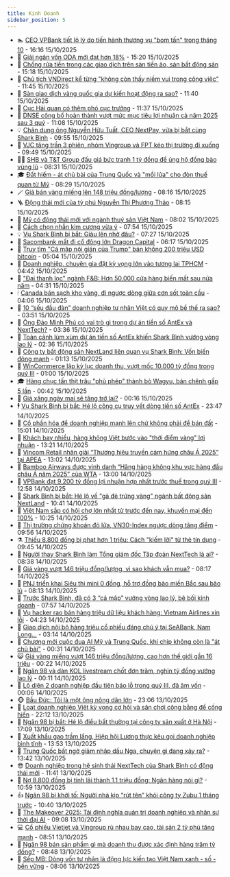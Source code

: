 ```yaml
---
title: Kinh Doanh
sidebar_position: 5
---
```


<!-- dantri-kinh-doanh:START -->
- 🏊 [CEO VPBank tiết lộ lý do tiến hành thương vụ &quot;bom tấn&quot; trong tháng 10](https://dantri.com.vn/kinh-doanh/ceo-vpbank-tiet-lo-ly-do-tien-hanh-thuong-vu-bom-tan-trong-thang-10-20251015214526358.htm) - 16:16 15/10/2025
- 🦆 [Giải ngân vốn ODA mới đạt hơn 18%](https://dantri.com.vn/kinh-doanh/giai-ngan-von-oda-moi-dat-hon-18-20251015192047651.htm) - 15:20 15/10/2025
- 🦄 [Chống rửa tiền trong các giao dịch trên sàn tiền ảo, sàn bất động sản](https://dantri.com.vn/kinh-doanh/chong-rua-tien-trong-cac-giao-dich-tren-san-tien-ao-san-bat-dong-san-20251015195651620.htm) - 15:18 15/10/2025
- 🌝 [Chủ tịch VNDirect kể từng &quot;không còn thấy niềm vui trong công việc&quot;](https://dantri.com.vn/kinh-doanh/chu-tich-vndirect-ke-tung-khong-con-thay-niem-vui-trong-cong-viec-20251015175753600.htm) - 11:45 15/10/2025
- 💃 [Sàn giao dịch vàng quốc gia dự kiến hoạt động ra sao?](https://dantri.com.vn/kinh-doanh/san-giao-dich-vang-quoc-gia-du-kien-hoat-dong-ra-sao-20251015160448233.htm) - 11:40 15/10/2025
- 🦏 [Cục Hải quan có thêm phó cục trưởng](https://dantri.com.vn/kinh-doanh/cuc-hai-quan-co-them-pho-cuc-truong-20251015182312181.htm) - 11:37 15/10/2025
- 🦩 [DNSE công bố hoàn thành vượt mức mục tiêu lợi nhuận cả năm 2025 sau 3 quý](https://dantri.com.vn/kinh-doanh/dnse-cong-bo-hoan-thanh-vuot-muc-muc-tieu-loi-nhuan-ca-nam-2025-sau-3-quy-20251015180049071.htm) - 11:08 15/10/2025
- 💡 [Chân dung ông Nguyễn Hữu Tuất, CEO NextPay, vừa bị bắt cùng Shark Bình](https://dantri.com.vn/kinh-doanh/chan-dung-ong-nguyen-huu-tuat-ceo-nextpay-vua-bi-bat-cung-shark-binh-20251015152147018.htm) - 09:55 15/10/2025
- 🌊 [VJC tăng trần 3 phiên, nhóm Vingroup và FPT kéo thị trường đi xuống](https://dantri.com.vn/kinh-doanh/vjc-tang-tran-3-phien-nhom-vingroup-va-fpt-keo-thi-truong-di-xuong-20251015154217541.htm) - 09:49 15/10/2025
- 🧑‍💻 [SHB và T&amp;T Group đấu giá bức tranh 1 tỷ đồng để ủng hộ đồng bào vùng lũ](https://dantri.com.vn/kinh-doanh/shb-va-tt-group-dau-gia-buc-tranh-1-ty-dong-de-ung-ho-dong-bao-vung-lu-20251015151606732.htm) - 08:31 15/10/2025
- 🎓 [Đất hiếm - át chủ bài của Trung Quốc và &quot;mồi lửa&quot; cho đòn thuế quan từ Mỹ](https://dantri.com.vn/kinh-doanh/dat-hiem-at-chu-bai-cua-trung-quoc-va-moi-lua-cho-don-thue-quan-tu-my-20251014095835385.htm) - 08:29 15/10/2025
- 🪄 [Giá bán vàng miếng lên 148 triệu đồng/lượng](https://dantri.com.vn/kinh-doanh/gia-ban-vang-mieng-len-148-trieu-dongluong-20251015012636811.htm) - 08:16 15/10/2025
- 🪜 [Động thái mới của tỷ phú Nguyễn Thị Phương Thảo](https://dantri.com.vn/kinh-doanh/dong-thai-moi-cua-ty-phu-nguyen-thi-phuong-thao-20251014114326719.htm) - 08:15 15/10/2025
- 🦄 [Mỹ có động thái mới với ngành thuỷ sản Việt Nam](https://dantri.com.vn/kinh-doanh/my-co-dong-thai-moi-voi-nganh-thuy-san-viet-nam-20251015132647034.htm) - 08:02 15/10/2025
- 💯 [Cách chọn nhẫn kim cương vừa ý](https://dantri.com.vn/kinh-doanh/cach-chon-nhan-kim-cuong-vua-y-20251015144341595.htm) - 07:54 15/10/2025
- 💡 [Vụ Shark Bình bị bắt: Giàu lên nhờ đâu?](https://dantri.com.vn/kinh-doanh/vu-shark-binh-bi-bat-giau-len-nho-dau-20251015115129955.htm) - 07:27 15/10/2025
- 🧰 [Sacombank mất đi cổ đông lớn Dragon Capital](https://dantri.com.vn/kinh-doanh/sacombank-mat-di-co-dong-lon-dragon-capital-20251015125101903.htm) - 06:17 15/10/2025
- 🎊 [Truy tìm &quot;Cá mập nội gián của Trump&quot; bán khống 200 triệu USD bitcoin](https://dantri.com.vn/kinh-doanh/truy-tim-ca-map-noi-gian-cua-trump-ban-khong-200-trieu-usd-bitcoin-20251015003613757.htm) - 05:04 15/10/2025
- 🔭 [Doanh nghiệp, chuyên gia đặt kỳ vọng lớn vào tương lai TPHCM](https://dantri.com.vn/kinh-doanh/doanh-nghiep-chuyen-gia-dat-ky-vong-lon-vao-tuong-lai-tphcm-20251015111122894.htm) - 04:42 15/10/2025
- 💼 [&quot;Đại thanh lọc&quot; ngành F&amp;B: Hơn 50.000 cửa hàng biến mất sau nửa năm](https://dantri.com.vn/kinh-doanh/dai-thanh-loc-nganh-fb-hon-50000-cua-hang-bien-mat-sau-nua-nam-20251015105159264.htm) - 04:31 15/10/2025
- 🕯 [Canada bán sạch kho vàng, đi ngược dòng giữa cơn sốt toàn cầu](https://dantri.com.vn/kinh-doanh/canada-ban-sach-kho-vang-di-nguoc-dong-giua-con-sot-toan-cau-20251015085406534.htm) - 04:06 15/10/2025
- 🫣 [10 “sếu đầu đàn” doanh nghiệp tư nhân Việt có quy mô bề thế ra sao?](https://dantri.com.vn/kinh-doanh/10-seu-dau-dan-doanh-nghiep-tu-nhan-viet-co-quy-mo-be-the-ra-sao-20251015004236739.htm) - 03:51 15/10/2025
- 🤠 [Ông Đào Minh Phú có vai trò gì trong dự án tiền số AntEx và NextTech?](https://dantri.com.vn/kinh-doanh/ong-dao-minh-phu-co-vai-tro-gi-trong-du-an-tien-so-antex-va-nexttech-20251015094032412.htm) - 03:36 15/10/2025
- 🌈 [Toàn cảnh lùm xùm dự án tiền số AntEx khiến Shark Bình vướng vòng lao lý](https://dantri.com.vn/kinh-doanh/toan-canh-lum-xum-du-an-tien-so-antex-khien-shark-binh-vuong-vong-lao-ly-20251015011625899.htm) - 02:36 15/10/2025
- 🦅 [Công ty bất động sản NextLand liên quan vụ Shark Bình: Vốn biến động mạnh](https://dantri.com.vn/kinh-doanh/cong-ty-bat-dong-san-nextland-lien-quan-vu-shark-binh-von-bien-dong-manh-20251014170158870.htm) - 01:13 15/10/2025
- 🌁 [WinCommerce lập kỷ lục doanh thu, vượt mốc 10.000 tỷ đồng trong quý III](https://dantri.com.vn/kinh-doanh/wincommerce-lap-ky-luc-doanh-thu-vuot-moc-10000-ty-dong-trong-quy-iii-20251014181957098.htm) - 01:00 15/10/2025
- 🎓 [Hàng chục tấn thịt trâu &quot;phù phép&quot; thành bò Wagyu, bán chênh gấp 5 lần](https://dantri.com.vn/kinh-doanh/hang-chuc-tan-thit-trau-phu-phep-thanh-bo-wagyu-ban-chenh-gap-5-lan-20251015013739235.htm) - 00:42 15/10/2025
- 📝 [Giá xăng ngày mai sẽ tăng trở lại?](https://dantri.com.vn/kinh-doanh/gia-xang-ngay-mai-se-tang-tro-lai-20251015015316865.htm) - 00:16 15/10/2025
- 🕴 [Vụ Shark Bình bị bắt: Hé lộ công cụ truy vết dòng tiền số AntEx](https://dantri.com.vn/kinh-doanh/vu-shark-binh-bi-bat-he-lo-cong-cu-truy-vet-dong-tien-so-antex-20251015020018285.htm) - 23:47 14/10/2025
- 🧰 [Cổ phần hóa để doanh nghiệp mạnh lên chứ không phải để bán đất](https://dantri.com.vn/kinh-doanh/co-phan-hoa-de-doanh-nghiep-manh-len-chu-khong-phai-de-ban-dat-20251014201732737.htm) - 15:01 14/10/2025
- 🤖 [Khách bay nhiều, hàng không Việt bước vào &quot;thời điểm vàng&quot; lợi nhuận](https://dantri.com.vn/kinh-doanh/khach-bay-nhieu-hang-khong-viet-buoc-vao-thoi-diem-vang-loi-nhuan-20251014193429800.htm) - 13:21 14/10/2025
- 🤠 [Vincom Retail nhận giải “Thương hiệu truyền cảm hứng châu Á 2025” tại APEA](https://dantri.com.vn/kinh-doanh/vincom-retail-nhan-giai-thuong-hieu-truyen-cam-hung-chau-a-2025-tai-apea-20251014195619811.htm) - 13:02 14/10/2025
- 🌮 [Bamboo Airways được vinh danh “Hãng hàng không khu vực hàng đầu châu Á năm 2025” của WTA](https://dantri.com.vn/kinh-doanh/bamboo-airways-duoc-vinh-danh-hang-hang-khong-khu-vuc-hang-dau-chau-a-nam-2025-cua-wta-20251014180937634.htm) - 13:00 14/10/2025
- 🦄 [VPBank đạt 9.200 tỷ đồng lợi nhuận hợp nhất trước thuế trong quý III](https://dantri.com.vn/kinh-doanh/vpbank-dat-9200-ty-dong-loi-nhuan-hop-nhat-truoc-thue-trong-quy-iii-20251014194432313.htm) - 12:58 14/10/2025
- 👺 [Shark Bình bị bắt: Hé lộ về &quot;gà đẻ trứng vàng&quot; ngành bất động sản NextLand](https://dantri.com.vn/kinh-doanh/shark-binh-bi-bat-he-lo-ve-ga-de-trung-vang-nganh-bat-dong-san-nextland-20251014163134618.htm) - 10:41 14/10/2025
- 🤗 [Việt Nam sắp có hội chợ lớn nhất từ trước đến nay, khuyến mại đến 100%](https://dantri.com.vn/kinh-doanh/viet-nam-sap-co-hoi-cho-lon-nhat-tu-truoc-den-nay-khuyen-mai-den-100-20251014163737489.htm) - 10:25 14/10/2025
- 💪 [Thị trường chứng khoán đỏ lửa, VN30-Index ngược dòng tăng điểm](https://dantri.com.vn/kinh-doanh/thi-truong-chung-khoan-do-lua-vn30-index-nguoc-dong-tang-diem-20251014161531973.htm) - 09:56 14/10/2025
- ⚗️ [Thiếu 8.800 đồng bị phạt hơn 1 triệu: Cách &quot;kiếm lời&quot; từ thẻ tín dụng](https://dantri.com.vn/kinh-doanh/thieu-8800-dong-bi-phat-hon-1-trieu-cach-kiem-loi-tu-the-tin-dung-20251013235031373.htm) - 09:45 14/10/2025
- 🧠 [Người thay Shark Bình làm Tổng giám đốc Tập đoàn NextTech là ai?](https://dantri.com.vn/kinh-doanh/nguoi-thay-shark-binh-lam-tong-giam-doc-tap-doan-nexttech-la-ai-20251014141921207.htm) - 08:38 14/10/2025
- 🗽 [Giá vàng vượt 146 triệu đồng/lượng, vì sao khách vẫn mua?](https://dantri.com.vn/kinh-doanh/gia-vang-vuot-146-trieu-dongluong-vi-sao-khach-van-mua-20251014002858016.htm) - 08:17 14/10/2025
- 🫣 [PNJ triển khai Siêu thị mini 0 đồng, hỗ trợ đồng bào miền Bắc sau bão lũ](https://dantri.com.vn/kinh-doanh/pnj-trien-khai-sieu-thi-mini-0-dong-ho-tro-dong-bao-mien-bac-sau-bao-lu-20251014150244769.htm) - 08:13 14/10/2025
- 🫣 [Trước Shark Bình, đã có 3 “cá mập” vướng vòng lao lý, bê bối kinh doanh](https://dantri.com.vn/kinh-doanh/truoc-shark-binh-da-co-3-ca-map-vuong-vong-lao-ly-be-boi-kinh-doanh-20251014141227280.htm) - 07:57 14/10/2025
- 🫣 [Vụ hacker rao bán hàng triệu dữ liệu khách hàng: Vietnam Airlines xin lỗi](https://dantri.com.vn/kinh-doanh/vu-hacker-rao-ban-hang-trieu-du-lieu-khach-hang-vietnam-airlines-xin-loi-20251014110041987.htm) - 04:23 14/10/2025
- 💂 [Giao dịch nội bộ hàng triệu cổ phiếu đáng chú ý tại SeABank, Nam Long...](https://dantri.com.vn/kinh-doanh/giao-dich-noi-bo-hang-trieu-co-phieu-dang-chu-y-tai-seabank-nam-long-20251013123132441.htm) - 03:14 14/10/2025
- 💫 [Chương mới cuộc đua AI Mỹ và Trung Quốc, khi chip không còn là &quot;át chủ bài&quot;](https://dantri.com.vn/kinh-doanh/chuong-moi-cuoc-dua-ai-my-va-trung-quoc-khi-chip-khong-con-la-at-chu-bai-20251011134451966.htm) - 00:31 14/10/2025
- 😺 [Giá vàng miếng vượt 146 triệu đồng/lượng, cao hơn thế giới gần 16 triệu](https://dantri.com.vn/kinh-doanh/gia-vang-mieng-vuot-146-trieu-dongluong-cao-hon-the-gioi-gan-16-trieu-20251014065213871.htm) - 00:22 14/10/2025
- 🦆 [Ngân 98 và dàn KOL livestream chốt đơn trăm, nghìn tỷ đồng vướng lao lý](https://dantri.com.vn/kinh-doanh/ngan-98-va-dan-kol-livestream-chot-don-tram-nghin-ty-dong-vuong-lao-ly-20251014000726501.htm) - 00:11 14/10/2025
- 👀 [Lộ diện 2 doanh nghiệp đầu tiên báo lỗ trong quý III, đã âm vốn](https://dantri.com.vn/kinh-doanh/lo-dien-2-doanh-nghiep-dau-tien-bao-lo-trong-quy-iii-da-am-von-20251005152028053.htm) - 00:06 14/10/2025
- 🐵 [Bầu Đức: Tôi là một ông nông dân lớn](https://dantri.com.vn/kinh-doanh/bau-duc-toi-la-mot-ong-nong-dan-lon-20251012211920067.htm) - 23:06 13/10/2025
- 🤖 [Loạt doanh nghiệp Việt kỳ vọng cơ hội và sân chơi công bằng để cống hiến](https://dantri.com.vn/kinh-doanh/loat-doanh-nghiep-viet-ky-vong-co-hoi-va-san-choi-cong-bang-de-cong-hien-20251013162945890.htm) - 22:12 13/10/2025
- 💂 [Ngân 98 bị bắt: Hé lộ điều bất thường tại công ty sản xuất ở Hà Nội](https://dantri.com.vn/kinh-doanh/ngan-98-bi-bat-he-lo-dieu-bat-thuong-tai-cong-ty-san-xuat-o-ha-noi-20251013152348706.htm) - 17:09 13/10/2025
- 🦆 [Xuất khẩu gạo trầm lắng, Hiệp hội Lương thực kêu gọi doanh nghiệp bình tĩnh](https://dantri.com.vn/kinh-doanh/xuat-khau-gao-tram-lang-hiep-hoi-luong-thuc-keu-goi-doanh-nghiep-binh-tinh-20251013184208967.htm) - 13:53 13/10/2025
- 🦅 [Trung Quốc bất ngờ giảm nhập dầu Nga, chuyện gì đang xảy ra?](https://dantri.com.vn/kinh-doanh/trung-quoc-bat-ngo-giam-nhap-dau-nga-chuyen-gi-dang-xay-ra-20250923180324147.htm) - 13:42 13/10/2025
- 😎 [Doanh nghiệp trong hệ sinh thái NextTech của Shark Bình có động thái mới](https://dantri.com.vn/kinh-doanh/doanh-nghiep-trong-he-sinh-thai-nexttech-cua-shark-binh-co-dong-thai-moi-20251009103140968.htm) - 11:41 13/10/2025
- 🐎 [Nợ 8.800 đồng bị tính lãi thành 1,1 triệu đồng: Ngân hàng nói gì?](https://dantri.com.vn/kinh-doanh/no-8800-dong-bi-tinh-lai-thanh-11-trieu-dong-ngan-hang-noi-gi-20251013170830365.htm) - 10:59 13/10/2025
- 👍 [Ngân 98 bị khởi tố: Người nhà kịp “rút tên” khỏi công ty Zubu 1 tháng trước](https://dantri.com.vn/kinh-doanh/ngan-98-bi-khoi-to-nguoi-nha-kip-rut-ten-khoi-cong-ty-zubu-1-thang-truoc-20251013172103239.htm) - 10:40 13/10/2025
- 🦒 [The Makeover 2025: Tái định nghĩa quản trị doanh nghiệp và nhân sự thời đại AI](https://dantri.com.vn/kinh-doanh/the-makeover-2025-tai-dinh-nghia-quan-tri-doanh-nghiep-va-nhan-su-thoi-dai-ai-20251013155744654.htm) - 09:08 13/10/2025
- 💻 [Cổ phiếu Vietjet và Vingroup rủ nhau bay cao, tài sản 2 tỷ phú tăng mạnh](https://dantri.com.vn/kinh-doanh/co-phieu-vietjet-va-vingroup-ru-nhau-bay-cao-tai-san-2-ty-phu-tang-manh-20251013154818151.htm) - 08:51 13/10/2025
- 👺 [Ngân 98 bán sản phẩm gì mà doanh thu được xác định hàng trăm tỷ đồng?](https://dantri.com.vn/kinh-doanh/ngan-98-ban-san-pham-gi-ma-doanh-thu-duoc-xac-dinh-hang-tram-ty-dong-20251013152711432.htm) - 08:48 13/10/2025
- 🧐 [Sếp MB: Dòng vốn tư nhân là động lực kiến tạo Việt Nam xanh - số - bền vững](https://dantri.com.vn/kinh-doanh/sep-mb-dong-von-tu-nhan-la-dong-luc-kien-tao-viet-nam-xanh-so-ben-vung-20251012191911804.htm) - 08:06 13/10/2025<!-- dantri-kinh-doanh:END -->
